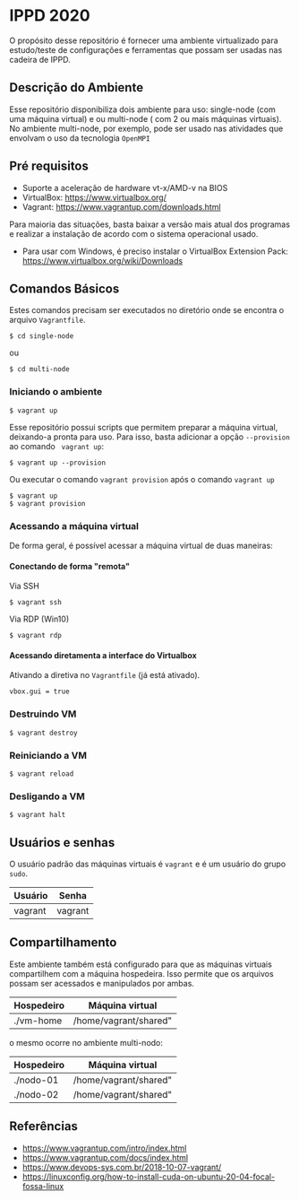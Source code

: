 # IPPD 2020

O propósito desse repositório é fornecer uma ambiente virtualizado para estudo/teste de configurações e ferramentas que possam ser usadas nas cadeira de IPPD.

## Descrição do Ambiente

Esse repositório disponibiliza dois ambiente para uso: single-node (com uma máquina virtual) e ou multi-node ( com 2 ou mais máquinas virtuais). No ambiente multi-node, por exemplo, pode ser usado nas atividades que envolvam o uso da tecnologia `OpenMPI`

## Pré requisitos

* Suporte a aceleração de hardware vt-x/AMD-v na BIOS  
* VirtualBox: https://www.virtualbox.org/
* Vagrant: https://www.vagrantup.com/downloads.html

Para maioria das situações, basta baixar a versão mais atual dos programas e realizar a instalação de acordo com o sistema operacional usado.

* Para usar com Windows, é preciso instalar o VirtualBox Extension Pack: https://www.virtualbox.org/wiki/Downloads


## Comandos Básicos

Estes comandos precisam ser executados no diretório onde se encontra o arquivo `Vagrantfile`.

    $ cd single-node
    
  ou
  
    $ cd multi-node

### Iniciando o ambiente

    $ vagrant up
    
Esse repositório possui scripts que permitem preparar a máquina virtual, deixando-a pronta para uso. Para isso, basta adicionar a opção `--provision` ao comando  ` vagrant up`:

    $ vagrant up --provision
    
 Ou executar o comando `vagrant provision` após o comando `vagrant up`
    
    $ vagrant up
    $ vagrant provision

### Acessando a máquina virtual 

De forma geral, é possível acessar a máquina virtual de duas maneiras:

#### Conectando de forma "remota"

Via SSH
```
$ vagrant ssh
```

Via RDP (Win10)
```
$ vagrant rdp
```
#### Acessando diretamenta a interface do Virtualbox

Ativando  a diretiva no `Vagrantfile` (já está ativado).

```
vbox.gui = true
```



### Destruindo VM

```
$ vagrant destroy
```

### Reiniciando a VM

```
$ vagrant reload
```

### Desligando a VM

```
$ vagrant halt
```

## Usuários e senhas

O usuário padrão das máquinas virtuais é `vagrant` e é um usuário do grupo `sudo`.  

| Usuário 	| Senha   	|
|---------	|---------	|
| vagrant 	| vagrant 	|


## Compartilhamento
Este ambiente também está configurado para que as máquinas virtuais compartilhem com a máquina hospedeira. Isso permite que os arquivos possam ser acessados e manipulados por ambas.

| Hospedeiro 	| Máquina virtual |
|---------	|---------	|
| ./vm-home | /home/vagrant/shared" |

o mesmo ocorre no ambiente multi-nodo:

| Hospedeiro 	| Máquina virtual |
|---------	|---------	|
| ./nodo-01 | /home/vagrant/shared" |
| ./nodo-02 | /home/vagrant/shared" |



## Referências

* https://www.vagrantup.com/intro/index.html
* https://www.vagrantup.com/docs/index.html
* https://www.devops-sys.com.br/2018-10-07-vagrant/
* https://linuxconfig.org/how-to-install-cuda-on-ubuntu-20-04-focal-fossa-linux
